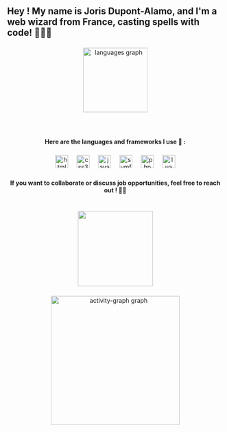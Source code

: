 <h2 align="left">Hey ! My name is Joris Dupont-Alamo, and I'm a web wizard from France, casting spells with code! 🧙‍♂️✨</h2>

###
<div align="center">
  <img src="https://github-readme-stats.vercel.app/api/top-langs?username=Baylox&locale=en&hide_title=false&layout=compact&card_width=320&langs_count=6&hide=css,html,dockerfile,makefile,shell,glsl,hack&theme=dracula&hide_border=false&custom_title=What%20Powers%20My%20Code" height="150" alt="languages graph" />

</div>

###

###

<br clear="both">

<h4 align="center">Here are the languages and frameworks I use 🔧 :</h4>

###

<div align="center">
  <img src="https://cdn.jsdelivr.net/gh/devicons/devicon/icons/html5/html5-original.svg" height="30" alt="html5 logo"  />
  <img width="12" />
  <img src="https://cdn.jsdelivr.net/gh/devicons/devicon/icons/css3/css3-original.svg" height="30" alt="css3 logo"  />
  <img width="12" />
  <img src="https://cdn.jsdelivr.net/gh/devicons/devicon/icons/javascript/javascript-original.svg" height="30" alt="javascript logo"  />
  <img width="12" />
  <img src="https://skillicons.dev/icons?i=symfony" height="30" alt="symfony logo"  />
  <img width="12" />
  <img src="https://cdn.jsdelivr.net/gh/devicons/devicon/icons/php/php-original.svg" height="30" alt="php logo"  />
  <img width="12" />
  <img src="https://cdn.jsdelivr.net/gh/devicons/devicon/icons/lua/lua-original.svg" height="30" alt="lua logo"  />
</div>

###

<h4 align="center">If you want to collaborate or discuss job opportunities, feel free to reach out ! 💼🤝</h4>

###

<br clear="both">

<div align="center">
  <img height="175" src="https://media4.giphy.com/media/v1.Y2lkPTc5MGI3NjExNmJza3YxeTBycHR1MHV5ZzBrNXF1b2E5MTNhdTY2eDF2Yzc5bWxudyZlcD12MV9pbnRlcm5hbF9naWZfYnlfaWQmY3Q9Zw/ua7vVw9awZKWwLSYpW/giphy.webp"  />
</div>

###

<div align="center">
  <img src="https://github-readme-activity-graph.vercel.app/graph?username=Baylox&radius=16&theme=react&area=true&order=5" height="300" alt="activity-graph graph"  />
</div>

###
